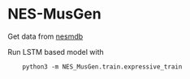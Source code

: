 # NES-MusGen

Get data from [nesmdb](https://github.com/chrisdonahue/nesmdb#expressive-score)

Run LSTM based model with

```
    python3 -m NES_MusGen.train.expressive_train
```
